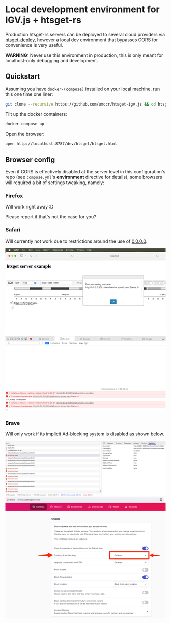 # Local development environment for IGV.js + htsget-rs

Production htsget-rs servers can be deployed to several cloud providers via [htsget-deploy], however a local
dev environment that bypasses CORS for convenience is very useful.

**WARNING:** Never use this environment in production, this is only meant for localhost-only debugging and development.

## Quickstart

Assuming you have `docker-(compose)` installed on your local machine, run this one time one liner:

```sh
git clone --recursive https://github.com/umccr/htsget-igv.js && cd htsget-igv.js/igv.js && npm install && cd ..
```

Tilt up the docker containers:

```sh
docker compose up
```

Open the browser:

```sh
open http://localhost:8787/dev/htsget/htsget.html
```

## Browser config

Even if CORS is effectively disabled at the server level in this configuration's repo (see `compose.yml`'s **environment** directive for details),
some browsers will required a bit of settings tweaking, namely:

### Firefox 

Will work right away :D

Please report if that's not the case for you?

### Safari

Will currently not work due to restrictions around the use of [0.0.0.0][0.0.0.0-day].

![safari](./doc/safari_0.0.0.0_error.png)

### Brave

Will only work if its implicit Ad-blocking system is disabled as shown below.

![brave](./doc/brave_blocking_adblocker.png)
![brave](./doc/brave_no_block.png)

[htsget-deploy]: https://github.com/umccr/htsget-deploy
[0.0.0.0-day]: https://www.oligo.security/blog/0-0-0-0-day-exploiting-localhost-apis-from-the-browser
